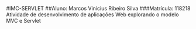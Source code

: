 #IMC-SERVLET
##Aluno: Marcos Vinicius Ribeiro Silva
###Matrícula: 118218
Atividade de desenvolvimento de aplicações Web explorando o modelo MVC e Servlet
